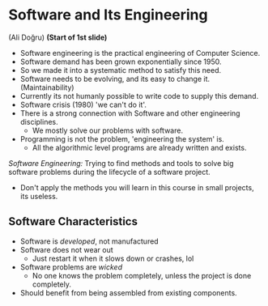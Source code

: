 # Software and Its Engineering
(Ali Doğru)
**(Start of 1st slide)**
- Software engineering is the practical engineering of Computer Science.
- Software demand has been grown exponentially since 1950.
- So we made it into a systematic method to satisfy this need.
- Software needs to be evolving, and its easy to change it. (Maintainability)
- Currently its not humanly possible to write code to supply this demand.
- Software crisis (1980) 'we can't do it'.
- There is a strong connection with Software and other engineering disciplines.
  * We mostly solve our problems with software.
- Programming is not the problem, 'engineering the system' is.
  * All the algorithmic level programs are already written and exists.

*Software Engineering:* Trying to find methods and tools to solve big software problems during the lifecycle of a software project.

- Don't apply the methods you will learn in this course in small projects, its useless.

## Software Characteristics

- Software is *developed*, not manufactured
- Software does not wear out
  * Just restart it when it slows down or crashes, lol
- Software problems are *wicked*
  * No one knows the problem completely, unless the project is done completely.
- Should benefit from being assembled from existing components.
